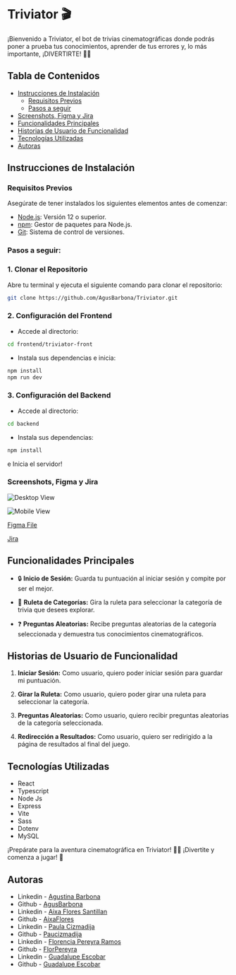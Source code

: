 
# Triviator 🎬

¡Bienvenido a Triviator, el bot de trivias cinematográficas donde podrás poner a prueba tus conocimientos, aprender de tus errores y, lo más importante, ¡DIVERTIRTE! 🍿🎉

## Tabla de Contenidos

- [Instrucciones de Instalación](#instrucciones-de-instalación)
  - [Requisitos Previos](#requisitos-previos)
  - [Pasos a seguir](#pasos-a-seguir)
- [Screenshots, Figma y Jira](#screenshots-figma-y-jira)
- [Funcionalidades Principales](#funcionalidades-principales)
- [Historias de Usuario de Funcionalidad](#historias-de-usuario-de-funcionalidad)
- [Tecnologías Utilizadas](#tecnologías-utilizadas)
- [Autoras](#autoras)

## Instrucciones de Instalación

### Requisitos Previos

Asegúrate de tener instalados los siguientes elementos antes de comenzar:

- [Node.js](https://nodejs.org/): Versión 12 o superior.
- [npm](https://www.npmjs.com/): Gestor de paquetes para Node.js.
- [Git](https://git-scm.com/): Sistema de control de versiones.
  
### Pasos a seguir: 

### 1. Clonar el Repositorio

Abre tu terminal y ejecuta el siguiente comando para clonar el repositorio:

```bash
git clone https://github.com/AgusBarbona/Triviator.git
```
### 2. Configuración del Frontend

- Accede al directorio:

```bash
cd frontend/triviator-front
```

- Instala sus dependencias e inicia:
  
```bash
npm install
npm run dev
```
### 3. Configuración del Backend 

- Accede al directorio:

```bash
cd backend
```

- Instala sus dependencias:
  
```bash
npm install 
```
e Inicia el servidor! 

### Screenshots, Figma y Jira

![Desktop View]()

![Mobile View]()

[Figma File](https://www.figma.com/file/xggqxThDKZwuM4TwSrZNCs/triviator?type=design&node-id=0%3A1&mode=design&t=f7WNet49rf0JT18P-1)

[Jira](https://guada1516.atlassian.net/jira/software/projects/KAN/boards/1)

## Funcionalidades Principales

- 🔒 **Inicio de Sesión:** Guarda tu puntuación al iniciar sesión y compite por ser el mejor.

- 🔄 **Ruleta de Categorías:** Gira la ruleta para seleccionar la categoría de trivia que desees explorar.

- ❓ **Preguntas Aleatorias:** Recibe preguntas aleatorias de la categoría seleccionada y demuestra tus conocimientos cinematográficos.
  

## Historias de Usuario de Funcionalidad

1. **Iniciar Sesión:** Como usuario, quiero poder iniciar sesión para guardar mi puntuación.

2. **Girar la Ruleta:** Como usuario, quiero poder girar una ruleta para seleccionar la categoría.

3. **Preguntas Aleatorias:** Como usuario, quiero recibir preguntas aleatorias de la categoría seleccionada.

5. **Redirección a Resultados:** Como usuario, quiero ser redirigido a la página de resultados al final del juego.


## Tecnologías Utilizadas

- React
- Typescript
- Node Js
- Express
- Vite
- Sass
- Dotenv
- MySQL


¡Prepárate para la aventura cinematográfica en Triviator! 🎥✨ ¡Divertite y comenza a jugar! 🎉



## Autoras

- Linkedin - [Agustina Barbona](https://www.linkedin.com/in/agustinabarbonag/)
- Github - [AgusBarbona](https://github.com/AgusBarbona)
- Linkedin - [Aixa Flores Santillan](https://www.linkedin.com/in/aixa-flores-santillan/)
- Github - [AixaFlores](https://github.com/AixaFlores)
- Linkedin - [Paula Cizmadija](https://www.linkedin.com/in/paulacizmadija/)
- Github - [Paucizmadija](https://github.com/Paucizmadija)
- Linkedin - [Florencia Pereyra Ramos](https://www.linkedin.com/in/florenciacamilapereyraramos/)
- Github - [FlorPereyra](https://github.com/FlorPereyra)
- Linkedin - [Guadalupe Escobar](https://www.linkedin.com/in/guadalupe-escobar-65967627a/)
- Github - [Guadalupe Escobar](https://github.com/guadalupe1516)
